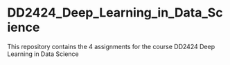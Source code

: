# DD2424_Deep_Learning_in_Data_Science

This repository contains the 4 assignments for the course DD2424 Deep Learning in Data Science
